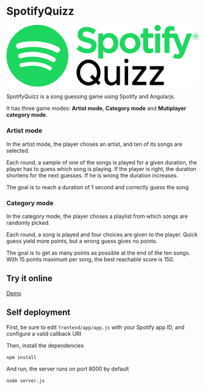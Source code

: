 # SpotifyQuizz
![SpotifyQuizz](frontend/assets/img/logo.png)

SpotifyQuizz is a song guessing game using Spotify and Angularjs.

It has three game modes: **Artist mode**, **Category mode** and **Mutiplayer category mode**.

### Artist mode
In the artist mode, the player choses an artist, and ten of its songs are selected.

Each round, a sample of one of the songs is played for a given duration, the player has to guess which song is playing. If the player is right, the duration shortens for the next guesses. If he is wrong the duration increases.

The goal is to reach a duration of 1 second and correctly guess the song

### Category mode

In the category mode, the player choses a playlist from which songs are randomly picked.

Each round, a song is played and four choices are given to the player. Quick guess yield more points, but a wrong guess gives no points.

The goal is to get as many points as possible at the end of the ten songs. With 15 points maximum per song, the best reachable score is 150.

## Try it online
[Demo](http://TTalex.hopto.org/SpotifyQuizz)

## Self deployment
First, be sure to edit `frontend/app/app.js` with your Spotify app ID, and configure a valid callback URI

Then, install the dependencies
```
npm install
```

And run, the server runs on port 8000 by default
```
node server.js
```
